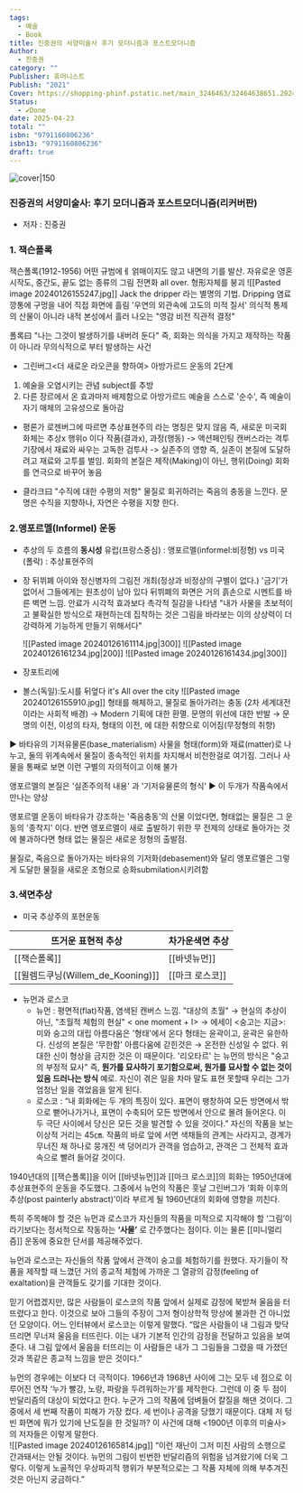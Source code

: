 ```yaml
---
tags:
  - 예술
  - Book
title: 진중권의 서양미술사 후기 모더니즘과 포스트모더니즘
Author:
  - 진중권
category: ""
Publisher: 휴머니스트
Publish: "2021"
Cover: https://shopping-phinf.pstatic.net/main_3246463/32464638651.20240817091301.jpg
Status:
  - ✔️Done
date: 2025-04-23
total: ""
isbn: "9791160806236"
isbn13: "9791160806236"
draft: true
---
```


![cover|150](https://shopping-phinf.pstatic.net/main_3246463/32464638651.20240817091301.jpg)
###  진중권의 서양미술사: 후기 모더니즘과 포스트모더니즘(리커버판)    
- 저자 : 진중권
### 1. 잭슨폴록
잭슨폴록(1912-1956)
어떤 규범에ㅔ 얽매이지도 않고 내면의 기를 발산. 자유로운 영혼
시작도, 중간도, 끝도 없는 종류의 그림
전면화 all over. 형形자체를 붕괴
![[Pasted image 20240126155247.jpg]]
Jack the dripper 라는 별명의 기법. Dripping 염료 깡통에 구멍을 내어 직접 화면에 흘림
'우연의 외관속에 고도의 미적 질서'
의식적 통제의 산물이 아니라 내적 본성에서 흘러 나오는 "영감 비전 직관적 결정"

폴록曰 "나는 그것이 발생하기를 내버려 둔다"
즉, 회화는 의식을 가지고 제작하는 작품이 아니라 무의식적으로 부터 발생하는 사건

- 그린버그<더 새로운 라오콘을 향하여>
아방가르드 운동의 2단계 
1) 예술을 오염시키는 관념 subject를 추방
2) 다른 장르에서 온 효과마저 배제함으로 아방가르드 예술을 스스로 '순수', 즉 예술이 자기 매체의 고유성으로 돌아감

- 평론가 로젠버그에 따르면 추상표현주의 라는 명칭은 맞지 않음
즉, 새로운 미국회화체는 추상x 행위o 이다
작품(결과x), 과정(행동) -> 액션페인팅
캔버스라는 격투기장에서 재료와 싸우는 고독한 검투사 -> 실존주의 영향
즉, 실존이 본질에 도달하려고 재료와 고투를 벌임. 회화의 본질은 제작(Making)이 아닌, 행위(Doing)
	회화를 연극으로 바꾸어 놓음

- 클라크曰 "수직에 대한 수평의 저항"
물질로 회귀하려는 죽음의 충동을 느낀다. 
문명은 수직을 지향하나, 자연은 수평을 지향 한다.

### 2.앵포르멜(Informel) 운동
- 추상의 두 흐름의 **동시성**
	유럽(프랑스중심) : 앵포르멜(informel:비정형)
	vs
	미국(폴락) : 추상표현주의
- 장 뒤뷔폐
	아이와 정신병자의 그림전 개최(정상과 비정상의 구별이 없다.) '금기'가 없어서 그들에게는 원초성이 남아 있다
	뒤뷔폐의 화면은 거의 흙손으로 시멘트를 바른 벽면 느낌. 안료가 시각적 효과보다 촉각적 질감을 나타냄
	"내가 사물을 초보적이고 불확실한 방식으로 재현하는데 집착하는 것은 그림을 바라보는 이의 상상력이 더 강력하게 기능하게 만들기 위해서다"
	
	![[Pasted image 20240126161114.jpg|300]]  ![[Pasted image 20240126161234.jpg|200]] ![[Pasted image 20240126161434.jpg|300]]

- 장포트리에
- 볼스(독일):도시를 뒤엎다 it's All over the city
![[Pasted image 20240126155910.jpg]]
형태를 해체하고, 물질로 돌아가려는 충동 (2차 세계대전이라는 사회적 배경)
→ Modern 기획에 대한 환멸. 문명의 위선에 대한 반발 → 문명의 이전, 이성의 타자, 형태의 이전, 에 대한 취향으로 이어짐(무정형의 취향)

▶ 바타유의 기저유물론(base_materialism) 사물을 형태(form)와 재료(matter)로 나누고, 둘의 위계속에서 물질이 종속적인 위치를 차지해서 비천한걸로 여기짐. 그러나 사물을 통째로 보면 이런 구별의 자의적이고 이해 불가

앵포르멜의 본질은 '실존주의적 내용' 과 '기저유물론의 형식' ▶ 이 두개가 작품속에서 만나는 양상

앵포르멜 운동이 바타유가 강조하는 '죽음충동'의 산물 이었다면, 형태없는 물질은 그 운동의 '종착지' 이다.
반면 앵포르멜이 새로 출발하기 위한 무 전제의 상태로 돌아가는 것에 불과하다면 형태 없는 물질은 새로운 정형의 출발점.

물질로, 죽음으로 돌아가자는 바타유의 기저화(debasement)와 달리 앵포르멜은 그렇게 도달한 물질을 새로운 조형으로 승화submilation시키려함
### 3.색면추상
- 미국 추상주의 포현운동

| 뜨거운 표현적 추상 | 차가운색면 추상 |
| ---- | ---- |
| [[잭슨폴록]] | [[바넷뉴먼]] |
| [[윌렘드쿠닝(Willem_de_Kooning)]] | [[마크 로스코]] |
- 뉴먼과 로스코
	- 뉴먼 : 평면적(flat)작품, 염색된 캔버스 느낌. "대상의 초월" → 현실의 추상이 아닌, "초월적 체험의 현실"
	< one moment + I> → 에세이 <숭고는 지금>: 미와 숭고의 대립
	아름다움은 '형태'에서 온다 형태는 윤곽이고, 윤곽은 유한하다. 신성의 본질은 '무한함'
	아름다움에 갇힌것은 → 온전한 신성일 수 없다.
	위대한 신이 형상을 금지한 것은 이 때문이다. 
	'리오타르' 는 뉴먼의 방식은 "숭고의 부정적 묘사"
	즉, **뭔가를 묘사하기 포기함으로써, 뭔가를 묘사할 수 없는 것이 있음 드러나는 방식**
	예로. 자신이 겪은 일을 차마 말도 표현 못할때 우리는 그가 엄청난 일을 겪었음을 알게 된다. 
	- 로스코 : “내 회화에는 두 개의 특징이 있다. 표면이 팽창하여 모든 방면에서 밖으로 뻗어나가거나, 표면이 수축되어 모든 방면에서 안으로 몰려 들어온다. 이 두 극단 사이에서 당신은 모든 것을 발견할 수 있을 것이다.” 자신의 작품을 보는 이상적 거리는 45㎝. 
		작품의 바로 앞에 서면 색채들의 관계는 사라지고, 경계가 무너진 채 하나로 뭉개진 색 덩어리가 관객을 엄습하고, 관객은 그 전체적 효과 속으로 빨려 들어갈 것이다. 

1940년대의 [[잭슨폴록]]을 이어 [[바넷뉴먼]]과 [[마크 로스코]]의 회화는 1950년대에 추상표현주의 운동을 주도했다. 
그중에서 뉴먼의 작품은 훗날 그린버그가 ‘회화 이후의 추상(post painterly abstract)’이라 부르게 될 1960년대의 회화에 영향을 끼친다.  

특히 주목해야 할 것은 뉴먼과 로스코가 자신들의 작품을 미적으로 지각해야 할 ‘그림’이라기보다는 
정서적으로 작동하는 **‘사물’** 로 간주했다는 점이다. 이는 물론 [[미니멀리즘]] 운동에 중요한 단서를 제공해주었다.  

뉴먼과 로스코는 자신들의 작품 앞에서 관객이 숭고를 체험하기를 원했다. 자기들이 작품을 제작할 때 느꼈던 거의 종교적 체험에 가까운 그 열광의 감정(feeling of exaltation)을 관객들도 갖기를 기대한 것이다. 

믿기 어렵겠지만, 많은 사람들이 로스코의 작품 앞에서 실제로 감정에 북받쳐 울음을 터뜨렸다고 한다. 이것으로 보아 그들의 주장이 그저 형이상학적 망상에 불과한 건 아니었던 모양이다. 어느 인터뷰에서 로스코는 이렇게 말했다. “많은 사람들이 내 그림과 맞닥뜨리면 무너져 울음을 터뜨린다. 이는 내가 기본적 인간의 감정을 전달하고 있음을 보여준다. 
내 그림 앞에서 울음을 터뜨리는 이 사람들은 내가 그 그림들을 그렸을 때 가졌던 것과 똑같은 종교적 느낌을 받은 것이다.”  

뉴먼의 경우에는 이보다 더 극적이다. 1966년과 1968년 사이에 그는 모두 네 점으로 이루어진 연작 ‘누가 빨강, 노랑, 파랑을 두려워하는가’를 제작한다. 그런데 이 중 두 점이 반달리즘의 대상이 되었다고 한다. 누군가 그의 작품에 덤벼들어 칼질을 해댄 것이다. 
그중에서 세 번째 작품이 피해가 가장 컸다. 세 번이나 공격을 당했기 때문이다. 대체 저 텅 빈 화면에 뭐가 있기에 난도질을 한 것일까? 이 사건에 대해 <1900년 이후의 미술사>의 저자들은 이렇게 말한다.  
![[Pasted image 20240126165814.jpg]]
“이런 재난이 그저 미친 사람의 소행으로 간과돼서는 안될 것이다. 뉴먼의 그림이 빈번한 반달리즘의 위험을 넘겨왔기에 더욱 그렇다. 
이렇게 노골적인 우상파괴적 행위가 부분적으로는 그 작품 자체에 의해 부추겨진 것은 아닌지 궁금하다.”



